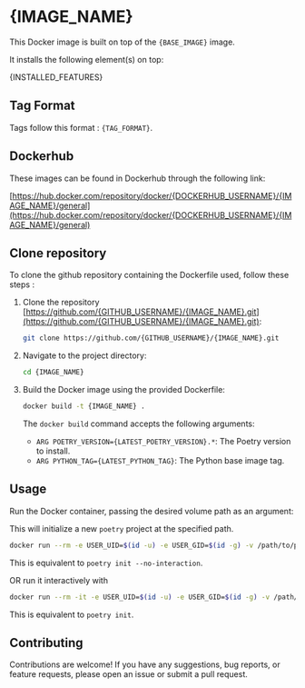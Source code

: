 # {IMAGE_NAME}

This Docker image is built on top of the `{BASE_IMAGE}` image.

It installs the following element(s) on top:

{INSTALLED_FEATURES}

## Tag Format

Tags follow this format : `{TAG_FORMAT}`.

## Dockerhub

These images can be found in Dockerhub through the following link:

[https://hub.docker.com/repository/docker/{DOCKERHUB_USERNAME}/{IMAGE_NAME}/general](https://hub.docker.com/repository/docker/{DOCKERHUB_USERNAME}/{IMAGE_NAME}/general)

## Clone repository

To clone the github repository containing the Dockerfile used, follow these steps :

1. Clone the repository [https://github.com/{GITHUB_USERNAME}/{IMAGE_NAME}.git](https://github.com/{GITHUB_USERNAME}/{IMAGE_NAME}.git):
    ```bash
    git clone https://github.com/{GITHUB_USERNAME}/{IMAGE_NAME}.git
    ```

2. Navigate to the project directory:
    ```bash
    cd {IMAGE_NAME}
    ```

2. Build the Docker image using the provided Dockerfile:
    ```bash
    docker build -t {IMAGE_NAME} .
    ```

    The `docker build` command accepts the following arguments:
    - `ARG POETRY_VERSION={LATEST_POETRY_VERSION}.*`: The Poetry version to install.
    - `ARG PYTHON_TAG={LATEST_PYTHON_TAG}`: The Python base image tag.
    
## Usage

Run the Docker container, passing the desired volume path as an argument:

This will initialize a new `poetry` project at the specified path.

```bash
docker run --rm -e USER_UID=$(id -u) -e USER_GID=$(id -g) -v /path/to/project:/target {DOCKERHUB_USERNAME}/{IMAGE_NAME}
```

This is equivalent to `poetry init --no-interaction`.

OR run it interactively with

```bash
docker run --rm -it -e USER_UID=$(id -u) -e USER_GID=$(id -g) -v /path/to/project:/target {DOCKERHUB_USERNAME}/{IMAGE_NAME} it
```

This is equivalent to `poetry init`.

## Contributing

Contributions are welcome! If you have any suggestions, bug reports, or feature requests, please open an issue or submit a pull request.